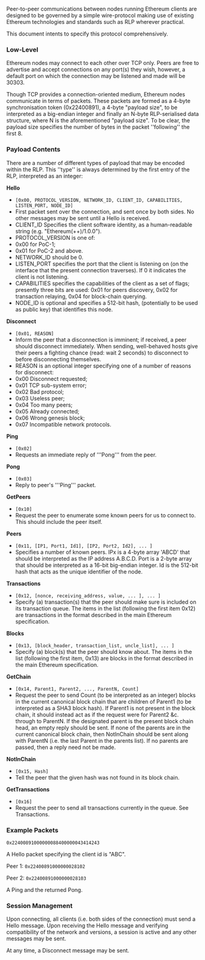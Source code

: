 Peer-to-peer communications between nodes running Ethereum clients are designed to be governed by a simple wire-protocol making use of existing Ethereum technologies and standards such as RLP wherever practical.

This document intents to specify this protocol comprehensively.


### Low-Level

Ethereum nodes may connect to each other over TCP only. Peers are free to advertise and accept connections on any port(s) they wish, however, a default port on which the connection may be listened and made will be 30303.

Though TCP provides a connection-oriented medium, Ethereum nodes communicate in terms of packets. These packets are formed as a 4-byte synchronisation token (0x22400891), a 4-byte "payload size", to be interpreted as a big-endian integer and finally an N-byte RLP-serialised data structure, where N is the aforementioned "payload size". To be clear, the payload size specifies the number of bytes in the packet ''following'' the first 8.


### Payload Contents

There are a number of different types of payload that may be encoded within the RLP. This ''type'' is always determined by the first entry of the RLP, interpreted as an integer:

**Hello**
* `[0x00, PROTOCOL_VERSION, NETWORK_ID, CLIENT_ID, CAPABILITIES, LISTEN_PORT, NODE_ID]`
* First packet sent over the connection, and sent once by both sides. No other messages may be sent until a Hello is received.
* CLIENT_ID Specifies the client software identity, as a human-readable string (e.g. "Ethereum(++)/1.0.0").
* PROTOCOL_VERSION is one of:
* 0x00 for PoC-1;
* 0x01 for PoC-2 and above.
* NETWORK_ID should be 0.
* LISTEN_PORT specifies the port that the client is listening on (on the interface that the present connection traverses). If 0 it indicates the client is not listening.
* CAPABILITIES specifies the capabilities of the client as a set of flags; presently three bits are used: 0x01 for peers discovery, 0x02 for transaction relaying, 0x04 for block-chain querying.
* NODE_ID is optional and specifies a 512-bit hash, (potentially to be used as public key) that identifies this node.

**Disconnect**
* `[0x01, REASON]`
* Inform the peer that a disconnection is imminent; if received, a peer should disconnect immediately. When sending, well-behaved hosts give their peers a fighting chance (read: wait 2 seconds) to disconnect to before disconnecting themselves.
* REASON is an optional integer specifying one of a number of reasons for disconnect:
* 0x00 Disconnect requested;
* 0x01 TCP sub-system error;
* 0x02 Bad protocol;
* 0x03 Useless peer;
* 0x04 Too many peers;
* 0x05 Already connected;
* 0x06 Wrong genesis block;
* 0x07 Incompatible network protocols.

**Ping**
* `[0x02]`
* Requests an immediate reply of '''Pong''' from the peer.

**Pong**
* `[0x03]`
* Reply to peer's '''Ping''' packet.

**GetPeers**
* `[0x10]`
* Request the peer to enumerate some known peers for us to connect to. This should include the peer itself.

**Peers**
* `[0x11, [IP1, Port1, Id1], [IP2, Port2, Id2], ... ]`
* Specifies a number of known peers. IPx is a 4-byte array 'ABCD' that should be interpreted as the IP address A.B.C.D. Port is a 2-byte array that should be interpreted as a 16-bit big-endian integer. Id is the 512-bit hash that acts as the unique identifier of the node.

**Transactions**
* `[0x12, [nonce, receiving_address, value, ... ], ... ]`
* Specify (a) transaction(s) that the peer should make sure is included on its transaction queue. The items in the list (following the first item 0x12) are transactions in the format described in the main Ethereum specification.

**Blocks**
* `[0x13, [block_header, transaction_list, uncle_list], ... ]`
* Specify (a) block(s) that the peer should know about. The items in the list (following the first item, 0x13) are blocks in the format described in the main Ethereum specification.

**GetChain**
* `[0x14, Parent1, Parent2, ..., ParentN, Count]`
* Request the peer to send Count (to be interpreted as an integer) blocks in the current canonical block chain that are children of Parent1 (to be interpreted as a SHA3 block hash). If Parent1 is not present in the block chain, it should instead act as if the request were for Parent2 &c. through to ParentN. If the designated parent is the present block chain head, an empty reply should be sent. If none of the parents are in the current canonical block chain, then NotInChain should be sent along with ParentN (i.e. the last Parent in the parents list). If no parents are passed, then a reply need not be made.

**NotInChain**
* `[0x15, Hash]`
* Tell the peer that the given hash was not found in its block chain.

**GetTransactions**
* `[0x16]`
* Request the peer to send all transactions currently in the queue. See Transactions.


### Example Packets

`0x22400891000000088400000043414243`

A Hello packet specifying the client id is "ABC".

Peer 1: `0x22400891000000028102`

Peer 2: `0x22400891000000028103`

A Ping and the returned Pong.


### Session Management

Upon connecting, all clients (i.e. both sides of the connection) must send a Hello message. Upon receiving the Hello message and verifying compatibility of the network and versions, a session is active and any other messages may be sent.

At any time, a Disconnect message may be sent.
